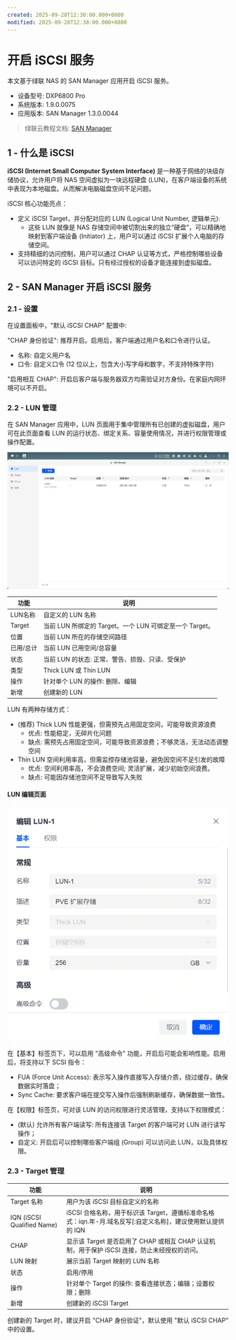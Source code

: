 ```yaml
---
created: 2025-09-28T12:38:00.000+0800
modified: 2025-09-28T12:38:00.000+0800
---
```


# 开启 iSCSI 服务

本文基于绿联 NAS 的 SAN Manager 应用开启 iSCSI 服务。

- 设备型号: DXP6800 Pro
- 系统版本: 1.9.0.0075
- 应用版本: SAN Manager 1.3.0.0044

> 绿联云教程文档: [SAN Manager](https://support.ugnas.com/knowledgecenter/#/detail/eyJpZCI6NTI3MiwidHlwZSI6InRhZzAwMSIsImxhbmd1YWdlIjoiemgtQ04iLCJjbGllbnRUeXBlIjoiUEMiLCJhcnRpY2xlSW5mb0lkIjo3MDYsImFydGljbGVWZXJzaW9uIjoiMS4wLjAuMDA0NiIsInBhdGhDb2RlIjoicHJvMDAyLEdiM0V5UiJ9)

## 1 - 什么是 iSCSI

**iSCSI (Internet Small Computer System Interface)** 是一种基于网络的块级存储协议，允许用户将 NAS 空间虚拟为一块远程硬盘 (LUN)，在客户端设备的系统中表现为本地磁盘。从而解决电脑磁盘空间不足问题。

iSCSI 核心功能亮点：

- 定义 iSCSI Target，并分配对应的 LUN (Logical Unit Number, 逻辑单元):
  - 这些 LUN 就像是 NAS 存储空间中被切割出来的独立“硬盘”，可以精确地映射到客户端设备 (Initiator) 上，用户可以通过 iSCSI 扩展个人电脑的存储空间。
- 支持精细的访问控制，用户可以通过 CHAP 认证等方式，严格控制哪些设备可以访问特定的 iSCSI 目标。只有经过授权的设备才能连接到虚拟磁盘。

## 2 - SAN Manager 开启 iSCSI 服务

### 2.1 - 设置

在设置面板中，"默认 iSCSI CHAP" 配置中:

"CHAP 身份验证": 推荐开启。启用后，客户端通过用户名和口令进行认证。

- 名称: 自定义用户名
- 口令: 自定义口令 (12 位以上，包含大小写字母和数字，不支持特殊字符)

"启用相互 CHAP": 开启后客户端与服务器双方均需验证对方身份。在家庭内网环境可以不开启。

### 2.2 - LUN 管理

在 SAN Manager 应用中，LUN 页面用于集中管理所有已创建的虚拟磁盘，用户可在此页面查看 LUN 的运行状态、绑定关系、容量使用情况，并进行权限管理或操作配置。

![LUN 管理](./.assets/SAN-Manager_LUN.png)

| 功能      | 说明              |
|-----------|-------------------|
| LUN名称   | 自定义的 LUN 名称 |
| Target    | 当前 LUN 所绑定的 Target。一个 LUN 可绑定至一个 Target。 |
| 位置      | 当前 LUN 所在的存储空间路径 |
| 已用/总计 | 当前 LUN 已用空间/总容量 |
| 状态      | 当前 LUN 的状态: 正常、警告、损毁、只读、受保护 |
| 类型      | Thick LUN 或 Thin LUN |
| 操作      | 针对单个 LUN 的操作: 删除、编辑 |
| 新增      | 创建新的 LUN |

LUN 有两种存储方式：

- (推荐) Thick LUN 性能更强，但需预先占用固定空间，可能导致资源浪费
  - 优点: 性能稳定，无碎片化问题
  - 缺点: 需预先占用固定空间，可能导致资源浪费；不够灵活，无法动态调整空间
- Thin LUN 空间利用率高，但需监控存储池容量，避免因空间不足引发的故障
  - 优点: 空间利用率高，不会浪费空间; 灵活扩展，减少初始空间浪费。
  - 缺点: 可能因存储池空间不足导致写入失败

#### LUN 编辑页面

![LUN 编辑页面](./.assets/SAN-Manager_LUN_tab01.png)

在【基本】标签页下，可以启用 "高级命令" 功能，开启后可能会影响性能。启用后，将支持以下 SCSI 指令：

- FUA (Force Unit Access): 表示写入操作直接写入存储介质，绕过缓存，确保数据实时落盘；
- Sync Cache: 要求客户端在提交写入操作后强制刷新缓存，确保数据一致性。

在【权限】标签页，可对该 LUN 的访问权限进行灵活管理，支持以下权限模式：

- (默认) 允许所有客户端读写: 所有连接该 Target 的客户端可对 LUN 进行读写操作；
- 自定义: 开启后可以控制哪些客户端组 (Group) 可以访问此 LUN，以及具体权限。

### 2.3 - Target 管理

| 功能 | 说明 |
|------|----------|
| Target 名称 | 用户为该 iSCSI 目标自定义的名称 |
| IQN (iSCSI Qualified Name) | iSCSI 合格名称，用于标识该 Target，遵循标准命名格式：iqn.年-月.域名反写\[:自定义名称\]，建议使用默认提供的 IQN |
| CHAP | 显示该 Target 是否启用了 CHAP 或相互 CHAP 认证机制，用于保护 iSCSI 连接，防止未经授权的访问。 |
| LUN 映射 | 展示当前 Target 映射的 LUN 名称 |
| 状态 | 启用/停用 |
| 操作 | 针对单个 Target 的操作: 查看连接状态；编辑；设置权限；删除 |
| 新增 | 创建新的 iSCSI Target |

创建新的 Target 时，建议开启 "CHAP 身份验证"，默认使用 "默认 iSCSI CHAP" 中的设置。
